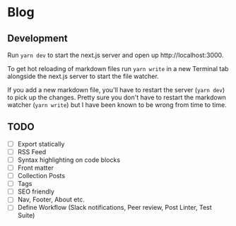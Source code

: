 # Blog

## Development

Run `yarn dev` to start the next.js server and open up http://localhost:3000.

To get hot reloading of markdown files run `yarn write` in a new Terminal tab
alongside the next.js server to start the file watcher.

If you add a new markdown file, you'll have to restart the server (`yarn dev`)
to pick up the changes. Pretty sure you don't have to restart the markdown
watcher (`yarn write`) but I have been known to be wrong from time to time.

## TODO

- [ ] Export statically
- [ ] RSS Feed
- [ ] Syntax highlighting on code blocks
- [ ] Front matter
- [ ] Collection Posts
- [ ] Tags
- [ ] SEO friendly
- [ ] Nav, Footer, About etc.
- [ ] Define Workflow (Slack notifications, Peer review, Post Linter, Test Suite)
